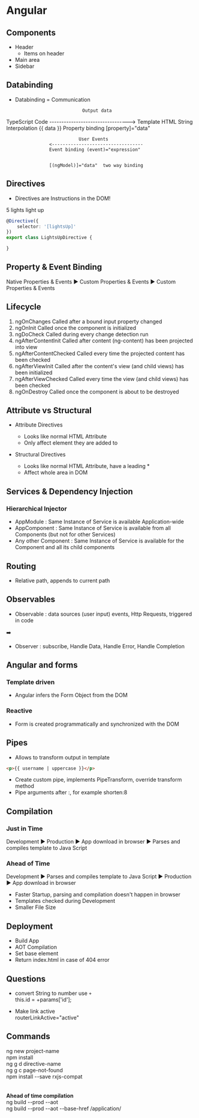 # Angular

## Components

- Header
    - Items on header
- Main area
- Sidebar

## Databinding

- Databinding = Communication


                               Output data
TypeScript Code     --------------------------------->       Template HTML
                    String Interpolation {{ data }}
                    Property binding [property]="data"

                               User Events
                    <----------------------------------
                    Event binding (event)="expression"


                    [(ngModel)]="data"  two way binding


## Directives

- Directives are Instructions in the DOM!

<p lightsUp>5 lights light up</p>

```ts
@Directive({
    selector: '[lightsUp]'
})
export class LightsUpDirective {

}
```

## Property & Event Binding

Native Properties & Events  :arrow_forward: Custom Properties & Events  :arrow_forward: Custom Properties & Events

## Lifecycle

1. ngOnChanges              Called after a bound input property changed
2. ngOnInit                 Called once the component is initialized
3. ngDoCheck                Called during every change detection run
4. ngAfterContentInit       Called after content (ng-content) has been projected into view
5. ngAfterContentChecked    Called every time the projected content has been checked
6. ngAfterViewInit          Called after the content's view (and child views) has been initialized
7. ngAfterViewChecked       Called every time the view (and child views) has been checked
8. ngOnDestroy              Called once the component is about to be destroyed

## Attribute vs Structural

- Attribute Directives
    - Looks like normal HTML Attribute
    - Only affect element they are added to

- Structural Directives
    - Looks like normal HTML Attribute, have a leading *
    - Affect whole area in DOM

## Services & Dependency Injection

### Hierarchical Injector

- AppModule : Same Instance of Service is available Application-wide
- AppComponent : Same Instance of Service is available from all Components (but not for other Services)
- Any other Component : Same Instance of Service is available for the Component and all its child components

## Routing

- Relative path, appends to current path

## Observables

- Observable : data sources (user input) events, Http Requests, triggered in code<br/>

:arrow_right:

- Observer : subscribe, Handle Data, Handle Error, Handle Completion

## Angular and forms

### Template driven

- Angular infers the Form Object from the DOM

### Reactive

- Form is created programmatically and synchronized with the DOM

## Pipes

- Allows to transform output in template

```html
<p>{{ username | uppercase }}</p>
```

- Create custom pipe, implements PipeTransform, override transform method
- Pipe arguments after :, for example shorten:8

## Compilation

### Just in Time

Development :arrow_forward: Production :arrow_forward: App download in browser :arrow_forward: Parses and compiles template to Java Script

### Ahead of Time

Development :arrow_forward: Parses and compiles template to Java Script :arrow_forward: Production :arrow_forward: App download in browser

- Faster Startup, parsing and compilation doesn't happen in browser
- Templates checked during Development
- Smaller File Size

## Deployment

- Build App
- AOT Compilation
- Set base element
- Return index.html in case of 404 error

## Questions

- convert String to number use `+`<br/>
this.id = +params['id'];

- Make link active<br/>
routerLinkActive="active"


## Commands
ng new project-name <br/>
npm install <br/>
ng g d directive-name <br/>
ng g c page-not-found <br/>
npm install --save rxjs-compat <br/>
<br/><br/>
**Ahead of time compilation** <br/>
ng build --prod --aot <br/>
ng build --prod --aot --base-href /application/ <br/>
